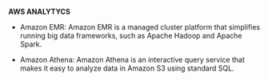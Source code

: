 **AWS ANALYTYCS**

* Amazon EMR: 
Amazon EMR is a managed cluster platform that simplifies running big data 
frameworks, such as Apache Hadoop and Apache Spark.

* Amazon Athena:
Amazon Athena is an interactive query service that makes it easy to analyze data in Amazon
S3 using standard SQL.
